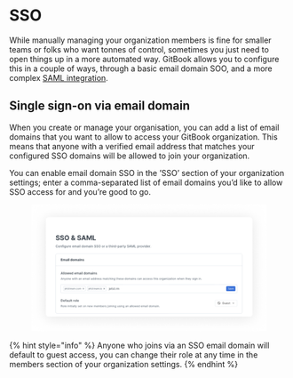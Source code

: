 # SSO

While manually managing your organization members is fine for smaller teams or folks who want tonnes of control, sometimes you just need to open things up in a more automated way. GitBook allows you to configure this in a couple of ways, through a basic email domain SOO, and a more complex [SAML integration](saml/).

## Single sign-on via email domain

When you create or manage your organisation, you can add a list of email domains that you want to allow to access your GitBook organization. This means that anyone with a verified email address that matches your configured SSO domains will be allowed to join your organization.

You can enable email domain SSO in the ’SSO’ section of your organization settings; enter a comma-separated list of email domains you’d like to allow SSO access for and you’re good to go.

<div data-full-width="true">

<figure><img src="../../.gitbook/assets/allowed-email-domains.png" alt="A screenshot showing the SSO and SAML settings page for an organization."><figcaption></figcaption></figure>

</div>

{% hint style="info" %}
Anyone who joins via an SSO email domain will default to guest access, you can change their role at any time in the members section of your organization settings.
{% endhint %}
